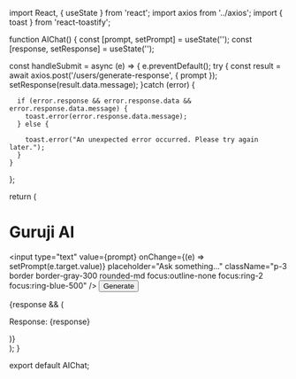 import React, { useState } from 'react';
import axios from '../axios';
import { toast } from 'react-toastify';

function AIChat() {
  const [prompt, setPrompt] = useState('');
  const [response, setResponse] = useState('');

  const handleSubmit = async (e) => {
    e.preventDefault();
    try {
      const result = await axios.post('/users/generate-response', { prompt });
      setResponse(result.data.message);
    }catch (error) {
    
      if (error.response && error.response.data && error.response.data.message) {
        toast.error(error.response.data.message);
      } else {
        
        toast.error("An unexpected error occurred. Please try again later.");
      }
    }
  };

  return (
    <div className="flex flex-col items-center justify-center min-h-screen bg-gray-100 p-4">
      <div className="bg-white p-6 rounded-lg shadow-md w-full max-w-md">
        <h1 className="text-2xl font-semibold text-gray-800 mb-4">Guruji AI</h1>
        <form onSubmit={handleSubmit} className="flex flex-col space-y-4">
          <input
            type="text"
            value={prompt}
            onChange={(e) => setPrompt(e.target.value)}
            placeholder="Ask something..."
            className="p-3 border border-gray-300 rounded-md focus:outline-none focus:ring-2 focus:ring-blue-500"
          />
          <button
            type="submit"
            className="p-3 bg-blue-500 text-white rounded-md hover:bg-blue-600 transition"
          >
            Generate
          </button>
        </form>
        {response && (
          <p className="mt-6 text-gray-700 p-4 bg-gray-100 rounded-md shadow-inner">
            Response: {response}
          </p>
        )}
      </div>
    </div>
  );
}

export default AIChat;
